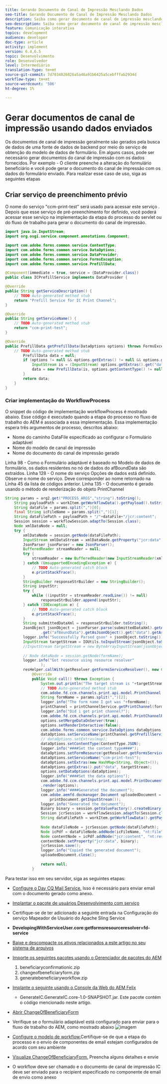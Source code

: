 ```yaml
---
title: Gerando Documento de Canal de Impressão Mesclando Dados
seo-title: Gerando Documento de Canal de Impressão Mesclando Dados
description: Saiba como gerar documento de canal de impressão mesclando dados contidos no fluxo de entrada
seo-description: Saiba como gerar documento de canal de impressão mesclando dados contidos no fluxo de entrada
feature: Comunicação interativa
topics: development
audience: developer
doc-type: article
activity: implement
version: 6.4,6.5
topic: Desenvolvimento
role: Desenvolvedor
level: Intermediário
translation-type: tm+mt
source-git-commit: 7d7034026826a5a46a91b6425a5cebfffab2934d
workflow-type: tm+mt
source-wordcount: '506'
ht-degree: 1%

---
```


# Gerar documentos de canal de impressão usando dados enviados

Os documentos de canal de impressão geralmente são gerados pela busca de dados de uma fonte de dados de backend por meio do serviço de obtenção do modelo de dados de formulário. Em alguns casos, pode ser necessário gerar documentos do canal de impressão com os dados fornecidos. Por exemplo - O cliente preenche a alteração do formulário beneficiário e você pode gerar o documento do canal de impressão com os dados do formulário enviado. Para realizar esse caso de uso, siga as seguintes etapas

## Criar serviço de preenchimento prévio

O nome do serviço &quot;ccm-print-test&quot; será usado para acessar este serviço . Depois que esse serviço de pré-preenchimento for definido, você poderá acessar esse serviço na implementação da etapa do processo do servlet ou do fluxo de trabalho para gerar o documento do canal de impressão.

```java
import java.io.InputStream;
import org.osgi.service.component.annotations.Component;

import com.adobe.forms.common.service.ContentType;
import com.adobe.forms.common.service.DataOptions;
import com.adobe.forms.common.service.DataProvider;
import com.adobe.forms.common.service.FormsException;
import com.adobe.forms.common.service.PrefillData;

@Component(immediate = true, service = {DataProvider.class})
public class ICPrefillService implements DataProvider {

@Override
public String getServiceDescription() {
    // TODO Auto-generated method stub
    return "Prefill Service for IC Print Channel";
}

@Override
public String getServiceName() {
    // TODO Auto-generated method stub
    return "ccm-print-test";
}

@Override
public PrefillData getPrefillData(DataOptions options) throws FormsException {
    // TODO Auto-generated method stub
        PrefillData data = null;
        if (options != null && options.getExtras() != null && options.getExtras().get("data") != null) {
            InputStream is = (InputStream) options.getExtras().get("data");
            data = new PrefillData(is, options.getContentType() != null ? options.getContentType() : ContentType.JSON);
        }
        return data;
    }
}
```

### Criar implementação do WorkflowProcess

O snippet do código de implementação workflowProcess é mostrado abaixo. Esse código é executado quando a etapa do processo no fluxo de trabalho do AEM é associada a essa implementação. Essa implementação espera três argumentos de processo, descritos abaixo:

* Nome do caminho DataFile especificado ao configurar o Formulário adaptável
* Nome do modelo de canal de impressão
* Nome do documento do canal de impressão gerado

Linha 98 - Como o Formulário adaptável é baseado no Modelo de dados de formulário, os dados residentes no nó de dados do afBoundData são extraídos.
Linha 128 - O nome do serviço Opções de dados está definido. Observe o nome do serviço. Deve corresponder ao nome retornado na Linha 45 da lista de códigos anterior.
Linha 135 - O documento é gerado usando o método de renderização do objeto PrintChannel


```java
String params = arg2.get("PROCESS_ARGS","string").toString();
    String payloadPath = workItem.getWorkflowData().getPayload().toString();
    String dataFile = params.split(",")[0];
    final String icFileName = params.split(",")[1];
    String dataFilePath = payloadPath + "/"+dataFile+"/jcr:content";
    Session session = workflowSession.adaptTo(Session.class);
    Node xmlDataNode = null;
    try {
        xmlDataNode = session.getNode(dataFilePath);
        InputStream xmlDataStream = xmlDataNode.getProperty("jcr:data").getBinary().getStream();
        JsonParser jsonParser = new JsonParser();
        BufferedReader streamReader = null;
        try {
            streamReader = new BufferedReader(new InputStreamReader(xmlDataStream, "UTF-8"));
        } catch (UnsupportedEncodingException e) {
            // TODO Auto-generated catch block
            e.printStackTrace();
        }
        StringBuilder responseStrBuilder = new StringBuilder();
        String inputStr;
        try {
            while ((inputStr = streamReader.readLine()) != null)
                responseStrBuilder.append(inputStr);
        } catch (IOException e) {
            // TODO Auto-generated catch block
            e.printStackTrace();
        }
        String submittedDataXml = responseStrBuilder.toString();
        JsonObject jsonObject = jsonParser.parse(submittedDataXml).getAsJsonObject().get("afData").getAsJsonObject()
                .get("afBoundData").getAsJsonObject().get("data").getAsJsonObject();
        logger.info("Successfully Parsed gson" + jsonObject.toString());
        InputStream targetStream = IOUtils.toInputStream(jsonObject.toString());
        //InputStream targetStream = new ByteArrayInputStream(jsonObject.toString().getBytes());
        
        // Node dataNode = session.getNode(formName);
        logger.info("Got resource using resource resolver"
                );
        resHelper.callWith(getResolver.getFormsServiceResolver(), new Callable<Void>() {
            @Override
            public Void call() throws Exception {
                System.out.println("The target stream is "+targetStream.available());
                // TODO Auto-generated method stub
                com.adobe.fd.ccm.channels.print.api.model.PrintChannel printChannel = null;
                String formName = params.split(",")[2];
                logger.info("The form name I got was "+formName);
                printChannel = printChannelService.getPrintChannel(formName);
                logger.info("Did i get print channel?");
                com.adobe.fd.ccm.channels.print.api.model.PrintChannelRenderOptions options = new com.adobe.fd.ccm.channels.print.api.model.PrintChannelRenderOptions();
                options.setMergeDataOnServer(true);
                options.setRenderInteractive(false);
                com.adobe.forms.common.service.DataOptions dataOptions = new com.adobe.forms.common.service.DataOptions();
                dataOptions.setServiceName(printChannel.getPrefillService());
                // dataOptions.setExtras(map);
                dataOptions.setContentType(ContentType.JSON);
                logger.info("####Set the content type####");
                dataOptions.setFormResource(getResolver.getFormsServiceResolver().getResource(formName));
                dataOptions.setServiceName("ccm-print-test");
                dataOptions.setExtras(new HashMap<String, Object>());
                dataOptions.getExtras().put("data", targetStream);
                options.setDataOptions(dataOptions);
                logger.info("####Set the data options");
                com.adobe.fd.ccm.channels.print.api.model.PrintDocument printDocument = printChannel
                .render(options);
                logger.info("####Generated the document");
                com.adobe.aemfd.docmanager.Document uploadedDocument = new com.adobe.aemfd.docmanager.Document(
                    printDocument.getInputStream());
                logger.info("Generated the document");
                Binary binary = session.getValueFactory().createBinary(printDocument.getInputStream());
                Session jcrSession = workflowSession.adaptTo(Session.class);
                String dataFilePath = workItem.getWorkflowData().getPayload().toString();
                
                Node dataFileNode = jcrSession.getNode(dataFilePath);
                Node icPdf = dataFileNode.addNode(icFileName, "nt:file");
                Node contentNode = icPdf.addNode("jcr:content", "nt:resource");
                contentNode.setProperty("jcr:data", binary);
                jcrSession.save();
                logger.info("Copied the generated document");
                uploadedDocument.close();
                
                return null;
            }
```

Para testar isso em seu servidor, siga as seguintes etapas:

* [Configure o Day CQ Mail Service.](https://helpx.adobe.com/experience-manager/6-5/communities/using/email.html) Isso é necessário para enviar email com o documento gerado como anexo.
* [Implantar o pacote de usuários Desenvolvimento com serviço](/help/forms/assets/common-osgi-bundles/DevelopingWithServiceUser.jar)
* Certifique-se de ter adicionado a seguinte entrada na Configuração do serviço Mapeador de Usuário do Apache Sling Service
* **DevelopingWithServiceUser.core:getformsresourceresolver=fd-service**
* [Baixe e descompacte os ativos relacionados a este artigo no seu sistema de arquivos](assets/prefillservice.zip)
* [Importe os seguintes pacotes usando o Gerenciador de pacotes do AEM](http://localhost:4502/crx/packmgr/index.jsp)
   1. beneficiaryconfirmationic.zip
   2. changeofbeneficiaryform.zip
   3. generatebeneficiaryworkflow.zip
* [Implante o seguinte usando o Console da Web do AEM Felix](http://localhost:4502/system/console/bundles)

   * GenerateIC.GenerateIC.core-1.0-SNAPSHOT.jar. Este pacote contém o código mencionado neste artigo.

* [Abrir ChangeOfBeneficiaryForm](http://localhost:4502/content/dam/formsanddocuments/changebeneficiary/jcr:content?wcmmode=disabled)
* Verifique se o formulário adaptável está configurado para enviar para o fluxo de trabalho do AEM, como mostrado abaixo
   ![imagem](assets/generateic.PNG)
* [Configure o modelo de workflow.](http://localhost:4502/editor.html/conf/global/settings/workflow/models/ChangesToBeneficiary.html)Certifique-se de que a etapa do processo e o envio de componentes de email estejam configurados de acordo com seu ambiente
* [Visualize ChangeOfBeneficiaryForm.](http://localhost:4502/content/dam/formsanddocuments/changebeneficiary/jcr:content?wcmmode=disabled) Preencha alguns detalhes e envie
* O workflow deve ser chamado e o documento de canal de impressão IC deve ser enviado para o recipient especificado no componente de email de envio como anexo
